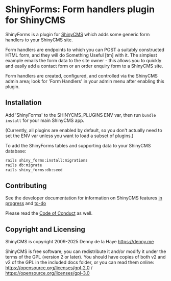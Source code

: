# ShinyForms: Form handlers plugin for ShinyCMS

ShinyForms is a plugin for [ShinyCMS](https://shinycms.org) which adds
some generic form handlers to your ShinyCMS site.

Form handlers are endpoints to which you can POST a suitably constructed
HTML form, and they will do Something Useful [tm] with it. The simplest
example emails the form data to the site owner - this allows you to quickly
and easily add a contact form or an order enquiry form to a ShinyCMS site.

Form handlers are created, configured, and controlled via the ShinyCMS admin
area; look for 'Form Handlers' in your admin menu after enabling this plugin.


## Installation

Add 'ShinyForms' to the SHINYCMS_PLUGINS ENV var, then run `bundle install`
for your main ShinyCMS app.

(Currently, all plugins are enabled by default, so you don't actually
need to set the ENV var unless you want to load a subset of plugins.)

To add the ShinyForms tables and supporting data to your ShinyCMS database:
```bash
rails shiny_forms:install:migrations
rails db:migrate
rails shiny_forms:db:seed
```


## Contributing

See the developer documentation for information on ShinyCMS features
[in progress](docs/Developer/Progress.md) and [to-do](docs/Developer/TODO.md)

Please read the [Code of Conduct](docs/code-of-conduct.md) as well.


## Copyright and Licensing

ShinyCMS is copyright 2009-2025 Denny de la Haye https://denny.me

ShinyCMS is free software; you can redistribute it and/or modify it under the terms of the GPL (version 2 or later). You should have copies of both v2 and v2 of the GPL in the included docs folder, or you can read them online: https://opensource.org/licenses/gpl-2.0 / https://opensource.org/licenses/gpl-3.0
